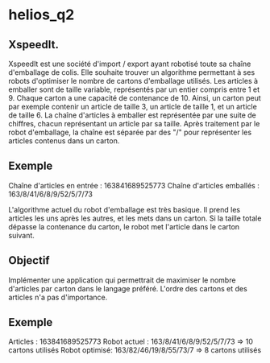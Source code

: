 # helios_q2

## XspeedIt.

XspeedIt est une société d'import / export ayant robotisé toute sa chaîne d'emballage de colis.
Elle souhaite trouver un algorithme permettant à ses robots d'optimiser le nombre de cartons d'emballage utilisés.
Les articles à emballer sont de taille variable, représentés par un entier compris entre 1 et 9.
Chaque carton a une capacité de contenance de 10.
Ainsi, un carton peut par exemple contenir un article de taille 3, un article de taille 1, et un article de taille 6.
La chaîne d'articles à emballer est représentée par une suite de chiffres, chacun représentant un article par sa taille.
Après traitement par le robot d'emballage, la chaîne est séparée par des "/" pour représenter les articles contenus dans un carton.

## Exemple
Chaîne d'articles en entrée : 163841689525773
Chaîne d'articles emballés : 163/8/41/6/8/9/52/5/7/73

L'algorithme actuel du robot d'emballage est très basique.
Il prend les articles les uns après les autres, et les mets dans un carton.
Si la taille totale dépasse la contenance du carton, le robot met l'article dans le carton suivant.

## Objectif

Implémenter une application qui permettrait de maximiser le nombre d'articles par carton dans le langage préféré.
L'ordre des cartons et des articles n'a pas d'importance.

## Exemple
Articles : 163841689525773
Robot actuel : 163/8/41/6/8/9/52/5/7/73 => 10 cartons utilisés
Robot optimisé: 163/82/46/19/8/55/73/7 => 8 cartons utilisés